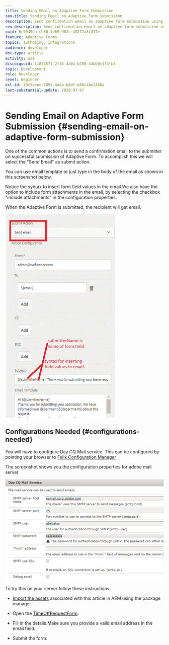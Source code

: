 ```yaml
---
title: Sending Email on Adaptive Form Submission
seo-title: Sending Email on Adaptive Form Submission
description: Send confirmation email on adaptive form submission using the send email component
seo-description: Send confirmation email on adaptive form submission using the send email component
uuid: 6c9549ba-cb56-4d69-902c-45272a8fd17e
feature: Adaptive Forms
topics: authoring, integrations
audience: developer
doc-type: article
activity: use
discoiquuid: 1187357f-2f36-4a04-b708-44bb9c174fb5
topic: Development
role: Developer
level: Beginner
exl-id: 19c5aeec-2893-4ada-b6df-b80c4be2468a
last-substantial-update: 2020-07-07
---
```

# Sending Email on Adaptive Form Submission {#sending-email-on-adaptive-form-submission}

One of the common actions is to send a confirmation email to the submitter on successful submission of Adaptive Form. To accomplish this we will select the "Send Email" as submit action.

You can use email template or just type in the body of the email as shown in this screenshot below.

Notice the syntax to insert form field values in the email.We also have the option to include form attachments in the email, by selecting the checkbox "include attachments" in the configuration properties.

When the Adaptive Form is submitted, the recipient will get email.

![SendEmail](assets/sendemailaction.gif)

## Configurations Needed {#configurations-needed}

You will have to configure Day CQ Mail service. This can be configured by pointing your browser to [Felix Configuration Manager](http://localhost:4502/system/console/configMgr)

The screenshot shows you the configuration properties for adobe mail server.

![mailservice](assets/mailservice.png)

To try this on your server follow these instructions:

* [Import the assets](assets/timeoffrequest.zip) associated with this article in AEM using the package manager.

* Open the [TimeOffRequestForm](http://localhost:4502/content/dam/formsanddocuments/helpx/timeoffrequestform/jcr:content?wcmmode=disabled).

* Fill in the details.Make sure you provide a valid email address in the email field.

* Submit the form.

